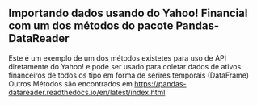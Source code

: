 ## Importando dados usando do Yahoo! Financial com um dos métodos do pacote Pandas-DataReader
Este é um exemplo de um dos métodos existetes para uso de API diretamente do Yahoo!
e pode ser usado para coletar dados de ativos financeiros de todos os tipo em forma de sérires temporais (DataFrame)
Outros Métodos são encontrados em https://pandas-datareader.readthedocs.io/en/latest/index.html
